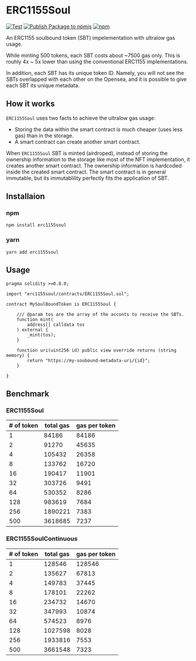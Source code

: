 # ERC1155Soul

[![Test](https://github.com/ctor-lab/ERC1155Soul/actions/workflows/node.js.yml/badge.svg)](https://github.com/ctor-lab/ERC1155Soul/actions/workflows/node.js.yml)
[![Publish Package to npmjs](https://github.com/ctor-lab/ERC1155Soul/actions/workflows/deploy_npm.yml/badge.svg)](https://github.com/ctor-lab/ERC1155Soul/actions/workflows/deploy_npm.yml)
[![npm](https://img.shields.io/npm/v/erc1155soul)](https://www.npmjs.com/package/erc1155soul)

An ERC1155 soulbound token (SBT) impelementation with ultralow gas usage.

While minting 500 tokens, each SBT costs about ~7500 gas only. This is rouhly 4x ~ 5x lower than using the conventional ERC1155 implementations.

In addition, each SBT has its unique token ID. Namely, you will not see the SBTs overlapped with each other on the Opensea, and it is possible to give each SBT its unique metadata.

## How it works

`ERC1155Soul` uses two facts to achieve the ultralow gas usage:

* Storing the data within the smart contract is much cheaper (uses less gas) than in the storage.
* A smart contract can create another smart contract.

When `ERC1155Soul` SBT is minted (airdroped), instead of storing the ownership information to the storage like most of the NFT implementation, it creates another smart contract. The ownership information is hardcoded inside the created smart contract. The smart contract is in general immutable, but its immutablility perfectly fits the application of SBT.

## Installaion
### npm
```
npm install erc1155soul
```
### yarn
```
yarn add erc1155soul
```

## Usage
```solidity
pragma solidity >=0.8.0;

import "erc1155soul/contracts/ERC1155Soul.sol";

contract MySoulBoundToken is ERC1155Soul {

    /// @param tos are the array of the acconts to receive the SBTs.
    function mint(
        address[] calldata tos
    ) external {
        _mint(tos);
    }

    function uri(uint256 id) public view override returns (string memory) {
        return "https://my-soubound-metadata-uri/{id}";
    }

}
```
## Benchmark

### ERC1155Soul
|# of token |total gas|gas per token|
|---|---|---|
| 1 | 84186 | 84186 |
| 2 | 91270 | 45635 |
| 4 | 105432 | 26358 |
| 8 | 133762 | 16720 |
| 16 | 190417 | 11901 |
| 32 | 303726 | 9491 |
| 64 | 530352 | 8286 |
| 128 | 983619 | 7684 |
| 256 | 1890221 | 7383 |
| 500 | 3618685 | 7237 |
### ERC1155SoulContinuous
|# of token  |total gas|gas per token|
|---|---|---|
| 1 | 128546 | 128546 |
| 2 | 135627 | 67813 |
| 4 | 149783 | 37445 |
| 8 | 178101 | 22262 |
| 16 | 234732 | 14670 |
| 32 | 347993 | 10874 |
| 64 | 574523 | 8976 |
| 128 | 1027598 | 8028 |
| 256 | 1933816 | 7553 |
| 500 | 3661548 | 7323 |
